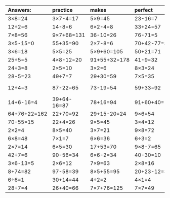 | Answers: | practice | makes | perfect | ! |
| :--- | :--- | :--- | :--- | :--- |
| 3×8=24 | 3×7-4=17 | 5×9=45 | 23-16=7 | 5×6=30 | 
| 12÷2=6 | 14-8=6 | 6×2-4=8 | 33+24=57 | 8×4=32 | 
| 7×8=56 | 9×7+68=131 | 36-10=26 | 76-71=5 | 7+13-12=8 | 
| 3×5-15=0 | 55+35=90 | 2×7-8=6 | 70+42-77=35 | 45÷9=5 | 
| 3×6=18 | 5×5=25 | 5×9+60=105 | 50+21=71 | 97-26=71 | 
| 25÷5=5 | 4×8-12=20 | 91+55+32=178 | 41-9=32 | 52-29=23 | 
| 24÷3=8 | 2×5=10 | 3×2=6 | 8×3=24 | 6×7=42 | 
| 28-5=23 | 49÷7=7 | 29+30=59 | 7×5=35 | 56÷8=7 | 
| 12÷4=3 | 87-22=65 | 73-19=54 | 59+33=92 | 40+37-25=52 | 
| 14+6-16=4 | 39+64-16=87 | 78+16=94 | 91+60+40=191 | 10÷2=5 | 
| 64+76+22=162 | 22+70=92 | 29+15-20=24 | 9×6=54 | 6×2=12 | 
| 70-55=15 | 22+4=26 | 9×5=45 | 3×4=12 | 5×3=15 | 
| 2×2=4 | 8×5=40 | 3×7=21 | 9×8=72 | 5×1=5 | 
| 6×8=48 | 7×1=7 | 6×6=36 | 6÷3=2 | 4×3=12 | 
| 2×7=14 | 6×5=30 | 17+53=70 | 9×8-7=65 | 21+65=86 | 
| 42÷7=6 | 90-56=34 | 6×6-2=34 | 40-30=10 | 7×7+99=148 | 
| 3×6-13=5 | 2×6=12 | 7×9=63 | 2×8=16 | 34-11=23 | 
| 8+74=82 | 97-58=39 | 8×5+55=95 | 20+23-12=31 | 2×3=6 | 
| 6÷6=1 | 30+14=44 | 4÷2=2 | 4×1=4 | 4×9=36 | 
| 28÷7=4 | 26+40=66 | 7×7+76=125 | 7×7=49 | 5×4+13=33 | 
